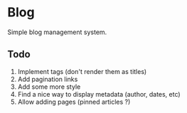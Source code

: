 # Blog

Simple blog management system.

## Todo
1. Implement tags (don't render them as titles)
2. Add pagination links
3. Add some more style
4. Find a nice way to display metadata (author, dates, etc)
5. Allow adding pages (pinned articles ?)
